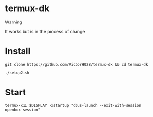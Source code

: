 # termux-dk

> [!WARNING]
> It works but is in the process of change 

# Install 

```
git clone https://github.com/VictorH028/termux-dk && cd termux-dk

./setup2.sh 
```

# Start 

```
termux-x11 $DISPLAY -xstartup "dbus-launch --exit-with-session openbox-session"
```
